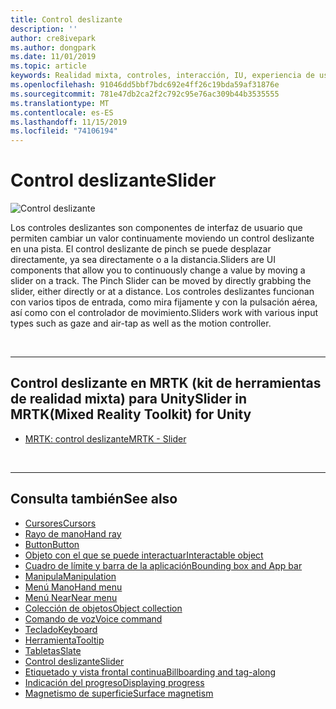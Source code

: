 ```yaml
---
title: Control deslizante
description: ''
author: cre8ivepark
ms.author: dongpark
ms.date: 11/01/2019
ms.topic: article
keywords: Realidad mixta, controles, interacción, IU, experiencia de usuario
ms.openlocfilehash: 91046dd5bbf7bdc692e4ff26c19bda59af31876e
ms.sourcegitcommit: 781e47db2ca2f2c792c95e76ac309b44b3535555
ms.translationtype: MT
ms.contentlocale: es-ES
ms.lasthandoff: 11/15/2019
ms.locfileid: "74106194"
---
```

# <a name="slider"></a><span data-ttu-id="29abc-103">Control deslizante</span><span class="sxs-lookup"><span data-stu-id="29abc-103">Slider</span></span>

![Control deslizante](images/UX/UX_Hero_Slider.jpg)

<span data-ttu-id="29abc-105">Los controles deslizantes son componentes de interfaz de usuario que permiten cambiar un valor continuamente moviendo un control deslizante en una pista. El control deslizante de pinch se puede desplazar directamente, ya sea directamente o a la distancia.</span><span class="sxs-lookup"><span data-stu-id="29abc-105">Sliders are UI components that allow you to continuously change a value by moving a slider on a track. The Pinch Slider can be moved by directly grabbing the slider, either directly or at a distance.</span></span> <span data-ttu-id="29abc-106">Los controles deslizantes funcionan con varios tipos de entrada, como mira fijamente y con la pulsación aérea, así como con el controlador de movimiento.</span><span class="sxs-lookup"><span data-stu-id="29abc-106">Sliders work with various input types such as gaze and air-tap as well as the motion controller.</span></span>

<br>

---

## <a name="slider-in-mrtkmixed-reality-toolkit-for-unity"></a><span data-ttu-id="29abc-107">Control deslizante en MRTK (kit de herramientas de realidad mixta) para Unity</span><span class="sxs-lookup"><span data-stu-id="29abc-107">Slider in MRTK(Mixed Reality Toolkit) for Unity</span></span>

* [<span data-ttu-id="29abc-108">MRTK: control deslizante</span><span class="sxs-lookup"><span data-stu-id="29abc-108">MRTK - Slider</span></span>](https://microsoft.github.io/MixedRealityToolkit-Unity/Documentation/README_Sliders.html)

<br>

---

## <a name="see-also"></a><span data-ttu-id="29abc-109">Consulta también</span><span class="sxs-lookup"><span data-stu-id="29abc-109">See also</span></span>

* [<span data-ttu-id="29abc-110">Cursores</span><span class="sxs-lookup"><span data-stu-id="29abc-110">Cursors</span></span>](cursors.md)
* [<span data-ttu-id="29abc-111">Rayo de mano</span><span class="sxs-lookup"><span data-stu-id="29abc-111">Hand ray</span></span>](point-and-commit.md)
* [<span data-ttu-id="29abc-112">Button</span><span class="sxs-lookup"><span data-stu-id="29abc-112">Button</span></span>](button.md)
* [<span data-ttu-id="29abc-113">Objeto con el que se puede interactuar</span><span class="sxs-lookup"><span data-stu-id="29abc-113">Interactable object</span></span>](interactable-object.md)
* [<span data-ttu-id="29abc-114">Cuadro de límite y barra de la aplicación</span><span class="sxs-lookup"><span data-stu-id="29abc-114">Bounding box and App bar</span></span>](app-bar-and-bounding-box.md)
* [<span data-ttu-id="29abc-115">Manipula</span><span class="sxs-lookup"><span data-stu-id="29abc-115">Manipulation</span></span>](direct-manipulation.md)
* [<span data-ttu-id="29abc-116">Menú Mano</span><span class="sxs-lookup"><span data-stu-id="29abc-116">Hand menu</span></span>](hand-menu.md)
* [<span data-ttu-id="29abc-117">Menú Near</span><span class="sxs-lookup"><span data-stu-id="29abc-117">Near menu</span></span>](near-menu.md)
* [<span data-ttu-id="29abc-118">Colección de objetos</span><span class="sxs-lookup"><span data-stu-id="29abc-118">Object collection</span></span>](object-collection.md)
* [<span data-ttu-id="29abc-119">Comando de voz</span><span class="sxs-lookup"><span data-stu-id="29abc-119">Voice command</span></span>](voice-input.md)
* [<span data-ttu-id="29abc-120">Teclado</span><span class="sxs-lookup"><span data-stu-id="29abc-120">Keyboard</span></span>](keyboard.md)
* [<span data-ttu-id="29abc-121">Herramienta</span><span class="sxs-lookup"><span data-stu-id="29abc-121">Tooltip</span></span>](tooltip.md)
* [<span data-ttu-id="29abc-122">Tabletas</span><span class="sxs-lookup"><span data-stu-id="29abc-122">Slate</span></span>](slate.md)
* [<span data-ttu-id="29abc-123">Control deslizante</span><span class="sxs-lookup"><span data-stu-id="29abc-123">Slider</span></span>](slider.md)
* [<span data-ttu-id="29abc-124">Etiquetado y vista frontal continua</span><span class="sxs-lookup"><span data-stu-id="29abc-124">Billboarding and tag-along</span></span>](billboarding-and-tag-along.md)
* [<span data-ttu-id="29abc-125">Indicación del progreso</span><span class="sxs-lookup"><span data-stu-id="29abc-125">Displaying progress</span></span>](progress.md)
* [<span data-ttu-id="29abc-126">Magnetismo de superficie</span><span class="sxs-lookup"><span data-stu-id="29abc-126">Surface magnetism</span></span>](surface-magnetism.md)
